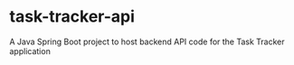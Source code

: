 # task-tracker-api
A Java Spring Boot project to host backend API code for the Task Tracker application
